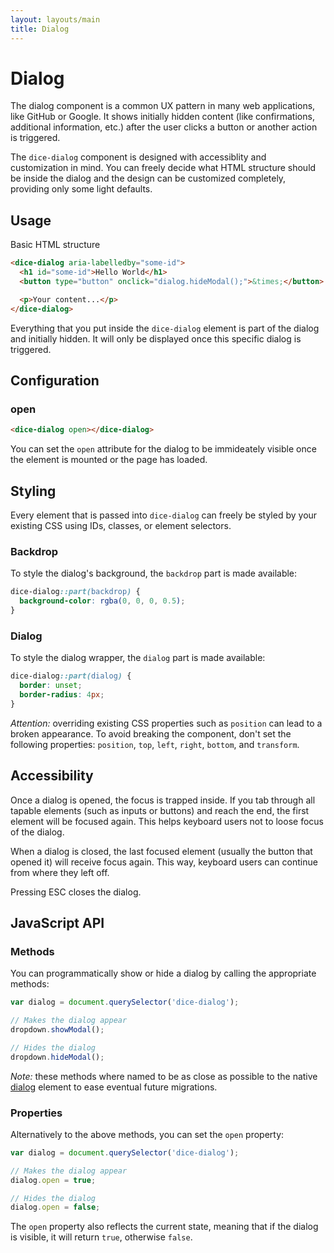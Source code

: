```yaml
---
layout: layouts/main
title: Dialog
---
```


# Dialog

The dialog component is a common UX pattern in many web applications, like GitHub or Google. It shows initially hidden content (like confirmations, additional information, etc.) after the user clicks a button or another action is triggered.

The `dice-dialog` component is designed with accessiblity and customization in mind. You can freely decide what HTML structure should be inside the dialog and the design can be customized completely, providing only some light defaults.

## Usage

Basic HTML structure

```html
<dice-dialog aria-labelledby="some-id">
  <h1 id="some-id">Hello World</h1>
  <button type="button" onclick="dialog.hideModal();">&times;</button>

  <p>Your content...</p>
</dice-dialog>
```

Everything that you put inside the `dice-dialog` element is part of the dialog and initially hidden. It will only be displayed once this specific dialog is triggered.

## Configuration

### open

```html
<dice-dialog open></dice-dialog>
```

You can set the `open` attribute for the dialog to be immideately visible once the element is mounted or the page has loaded.

## Styling

Every element that is passed into `dice-dialog` can freely be styled by your existing CSS using IDs, classes, or element selectors.

### Backdrop

To style the dialog's background, the `backdrop` part is made available:

```css
dice-dialog::part(backdrop) {
  background-color: rgba(0, 0, 0, 0.5);
}
```

### Dialog

To style the dialog wrapper, the `dialog` part is made available:

```css
dice-dialog::part(dialog) {
  border: unset;
  border-radius: 4px;
}
```

_Attention:_ overriding existing CSS properties such as `position` can lead to a broken appearance. To avoid breaking the component, don't set the following properties: `position`, `top`, `left`, `right`, `bottom`, and `transform`.

## Accessibility

Once a dialog is opened, the focus is trapped inside. If you tab through all tapable elements (such as inputs or buttons) and reach the end, the first element will be focused again. This helps keyboard users not to loose focus of the dialog.

When a dialog is closed, the last focused element (usually the button that opened it) will receive focus again. This way, keyboard users can continue from where they left off.

Pressing ESC closes the dialog.

## JavaScript API

### Methods

You can programmatically show or hide a dialog by calling the appropriate methods:

```js
var dialog = document.querySelector('dice-dialog');

// Makes the dialog appear
dropdown.showModal();

// Hides the dialog
dropdown.hideModal();
```

_Note:_ these methods where named to be as close as possible to the native [dialog](https://developer.mozilla.org/en-US/docs/Web/HTML/Element/dialog) element to ease eventual future migrations.

### Properties

Alternatively to the above methods, you can set the `open` property:

```js
var dialog = document.querySelector('dice-dialog');

// Makes the dialog appear
dialog.open = true;

// Hides the dialog
dialog.open = false;
```

The `open` property also reflects the current state, meaning that if the dialog is visible, it will return `true`, otherwise `false`.
